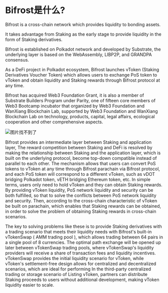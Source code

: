 # Bifrost是什么?

Bifrost is a cross-chain network which provides liquidity to bonding assets.

It takes advantage from Staking as the early stage to provide liquidity in the form of Staking derivatives.

Bifrost is established on Polkadot network and developed by Substrate, the underlying layer is based on the WebAssembly, LIBP2P, and GRANDPA consensus.

As a DeFi project in Polkadot ecosystem, Bifrost launches vToken \(Staking Derivatives Voucher Token\) which allows users to exchange PoS token to vToken and obtain liquidity and Staking rewards through Bifrost protocol at any time.

Bifrost has acquired Web3 Foundation Grant, it is also a member of Substrate Builders Program under Parity, one of fifteen core members of Web3 Bootcamp incubator that organized by Web3 Foundation and WanXiang Blockchain Lab, supported by Web3 Foundation and WanXiang Blockchain Lab on technology, products, capital, legal affairs, ecological cooperation and other comprehensive aspects.

![&#x56FE;&#x7247;&#x627E;&#x4E0D;&#x5230;&#x4E86;](https://whitepaper.bifrost.finance/zh/Picture4.png)

Bifrost provides an intermediate layer between Staking and application layer, The reward competition between Staking and DeFi is resolved by making the relationship between Staking and the application layer, which is built on the underlying protocol, become top-down compatible instead of parallel to each other. The mechanism allows that users can convert PoS tokens to vToken at any time through Bifrost parachain via Bifrost protocol, and each PoS token will correspond to a different vToken, such as vDOT bridging Polkadot token, vETH bridging Ethereum token, etc. In simple terms, users only need to hold vToken and they can obtain Staking rewards. By providing vToken liquidity, PoS network liquidity and security can be both fulfilled, so that to solve the conflicts between PoS network liquidity and security. Then, according to the cross-chain characteristic of vToken be built on parachain, which enables that Staking rewards can be obtained, in order to solve the problem of obtaining Staking rewards in cross-chain scenarios.

The key to solving problems like these is to provide Staking derivatives with a trading scenario that meets their liquidity needs with Bifrost's built-in vTokenSwap \( AMM trading pool \), which allows trading between 64 pairs in a single pool of 8 currencies. The optimal path exchange will be opened up later between vTokenSwap trading pools, where vTokenSwap's liquidity providers will receive a share of transaction fees and liquidity incentives. vTokenSwap provides the initial liquidity scenario for vToken, while vToken's settlement-free design allows for centralized and decentralized scenarios, which are ideal for performing In the third-party centralized trading or storage scenario of Listing vToken, partners can distribute Staking proceeds to users without additional development, making vToken liquidity easier to scale.


